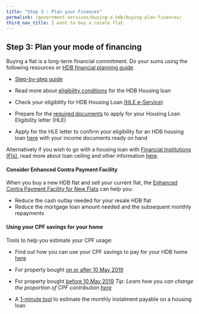 ```yaml
---
title: "Step 3 : Plan your Finances"
permalink: /government-services/buying-a-hdb/buying-plan-finances/
third_nav_title: I want to buy a resale flat
---
```


## Step 3: Plan your mode of financing

Buying a flat is a long-term financial commitment. 
Do your sums using the following resources or [HDB financial planning guide](https://www.hdb.gov.sg/cs/infoweb/residential/financing-a-flat-purchase/step-by-step-guide-to-financial-planning).

- [Step-by-step guide](https://hdb.gov.sg/cs/infoweb/residential/financing-a-flat-purchase/step-by-step-guide-to-financial-planning)

- Read more about [eligibility conditions](https://hdb.gov.sg/cs/infoweb/residential/financing-a-flat-purchase/housing-loan-from-hdb/eligibility-conditions) for the HDB Housing loan

- Check your eligibility for HDB Housing Loan [(HLE e-Service)](https://services2.hdb.gov.sg/webapp/BP13EligCheck/BP13SHome?strSystem=CHECK)

- Prepare for the [required documents](https://hdb.gov.sg/cs/infoweb/residential/financing-a-flat-purchase/housing-loan-from-hdb/income-guidelines-and-other-documents) to apply for your Housing Loan Eligibility letter (HLE)

- Apply for the HLE letter to confirm your eligibility for an HDB housing loan [here](https://services2.hdb.gov.sg/webapp/BP27AWHLEApplication/BP27SHome) with your income documents ready on hand

Alternatively if you wish to go with a housing loan with [Financial Institutions (FIs)](https://eservices.mas.gov.sg/fid), read more about loan ceiling and other information [here](https://hdb.gov.sg/cs/infoweb/residential/financing-a-flat-purchase/housing-loan-from-banks). 


#### Consider Enhanced Contra Payment Facility

When you buy a new HDB flat and sell your current flat, the [Enhanced Contra Payment Facility for New Flats](https://www.hdb.gov.sg/cs/infoweb/residential/buying-a-flat/resale/schemes-and-grants/enhanced-contra-facility) can help you:
- Reduce the cash outlay needed for your resale HDB flat
- Reduce the mortgage loan amount needed and the subsequent monthly repayments


#### Using your CPF savings for your home

Tools to help you estimate your CPF usage:

- Find out how you can use your CPF savings to pay for your HDB home [here](https://www.cpf.gov.sg/Members/Schemes/schemes/housing/public-housing-scheme)

- For property bought [on or after 10 May 2019](https://www.cpf.gov.sg/eSvc/Web/Schemes/CpfHousingUsage/Input1)

- For property bought [before 10 May 2019](https://www.cpf.gov.sg/eSvc/Web/Schemes/CpfHousingWithdrawalLimits/CpfHousingWithdrawalLimits)
<em>Tip: Learn how you can change the proportion of CPF contribution [here](https://www.cpf.gov.sg/members/FAQ/schemes/housing/housing-scheme/FAQDetails?category=housing&group=Housing+Scheme&ajfaqid=2185620&folderid=11415)</em>

- A [1-minute tool](https://www.cpf.gov.sg/eSvc/Web/Schemes/MonthlyInstallment/MonthlyInstallmentCalculate) to estimate the monthly instalment payable on a housing loan


